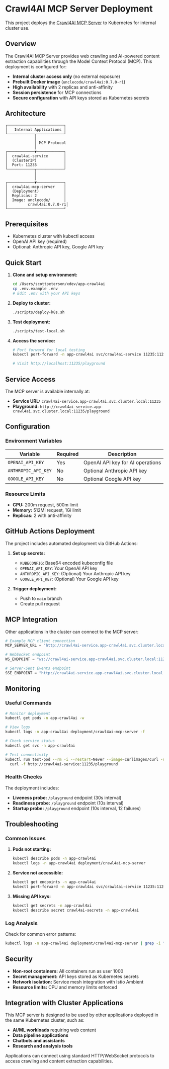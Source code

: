 # Crawl4AI MCP Server Deployment

This project deploys the [Crawl4AI MCP Server](https://github.com/unclecode/crawl4ai) to Kubernetes for internal cluster use.

## Overview

The Crawl4AI MCP Server provides web crawling and AI-powered content extraction capabilities through the Model Context Protocol (MCP). This deployment is configured for:

- **Internal cluster access only** (no external exposure)
- **Prebuilt Docker image** (`unclecode/crawl4ai:0.7.0-r1`)
- **High availability** with 2 replicas and anti-affinity
- **Session persistence** for MCP connections
- **Secure configuration** with API keys stored as Kubernetes secrets

## Architecture

```
┌─────────────────────────┐
│   Internal Applications │
└────────────┬────────────┘
             │
             │ MCP Protocol
             │
┌────────────▼────────────┐
│  crawl4ai-service       │
│  (ClusterIP)            │
│  Port: 11235            │
└────────────┬────────────┘
             │
             │
┌────────────▼────────────┐
│  crawl4ai-mcp-server    │
│  (Deployment)           │
│  Replicas: 2            │
│  Image: unclecode/      │
│         crawl4ai:0.7.0-r1│
└─────────────────────────┘
```

## Prerequisites

- Kubernetes cluster with kubectl access
- OpenAI API key (required)
- Optional: Anthropic API key, Google API key

## Quick Start

1. **Clone and setup environment:**
   ```bash
   cd /Users/scottpeterson/xdev/app-crawl4ai
   cp .env.example .env
   # Edit .env with your API keys
   ```

2. **Deploy to cluster:**
   ```bash
   ./scripts/deploy-k8s.sh
   ```

3. **Test deployment:**
   ```bash
   ./scripts/test-local.sh
   ```

4. **Access the service:**
   ```bash
   # Port forward for local testing
   kubectl port-forward -n app-crawl4ai svc/crawl4ai-service 11235:11235
   
   # Visit http://localhost:11235/playground
   ```

## Service Access

The MCP server is available internally at:
- **Service URL:** `crawl4ai-service.app-crawl4ai.svc.cluster.local:11235`
- **Playground:** `http://crawl4ai-service.app-crawl4ai.svc.cluster.local:11235/playground`

## Configuration

### Environment Variables

| Variable | Required | Description |
|----------|----------|-------------|
| `OPENAI_API_KEY` | Yes | OpenAI API key for AI operations |
| `ANTHROPIC_API_KEY` | No | Optional Anthropic API key |
| `GOOGLE_API_KEY` | No | Optional Google API key |

### Resource Limits

- **CPU:** 200m request, 500m limit
- **Memory:** 512Mi request, 1Gi limit
- **Replicas:** 2 with anti-affinity

## GitHub Actions Deployment

The project includes automated deployment via GitHub Actions:

1. **Set up secrets:**
   - `KUBECONFIG`: Base64 encoded kubeconfig file
   - `OPENAI_API_KEY`: Your OpenAI API key
   - `ANTHROPIC_API_KEY`: (Optional) Your Anthropic API key
   - `GOOGLE_API_KEY`: (Optional) Your Google API key

2. **Trigger deployment:**
   - Push to `main` branch
   - Create pull request

## MCP Integration

Other applications in the cluster can connect to the MCP server:

```python
# Example MCP client connection
MCP_SERVER_URL = "http://crawl4ai-service.app-crawl4ai.svc.cluster.local:11235"

# WebSocket endpoint
WS_ENDPOINT = "ws://crawl4ai-service.app-crawl4ai.svc.cluster.local:11235/mcp/ws"

# Server-Sent Events endpoint  
SSE_ENDPOINT = "http://crawl4ai-service.app-crawl4ai.svc.cluster.local:11235/mcp/sse"
```

## Monitoring

### Useful Commands

```bash
# Monitor deployment
kubectl get pods -n app-crawl4ai -w

# View logs
kubectl logs -n app-crawl4ai deployment/crawl4ai-mcp-server -f

# Check service status
kubectl get svc -n app-crawl4ai

# Test connectivity
kubectl run test-pod --rm -i --restart=Never --image=curlimages/curl -n app-crawl4ai -- \
  curl -f http://crawl4ai-service:11235/playground
```

### Health Checks

The deployment includes:
- **Liveness probe:** `/playground` endpoint (30s interval)
- **Readiness probe:** `/playground` endpoint (10s interval)  
- **Startup probe:** `/playground` endpoint (10s interval, 12 failures)

## Troubleshooting

### Common Issues

1. **Pods not starting:**
   ```bash
   kubectl describe pods -n app-crawl4ai
   kubectl logs -n app-crawl4ai deployment/crawl4ai-mcp-server
   ```

2. **Service not accessible:**
   ```bash
   kubectl get endpoints -n app-crawl4ai
   kubectl port-forward -n app-crawl4ai svc/crawl4ai-service 11235:11235
   ```

3. **Missing API keys:**
   ```bash
   kubectl get secrets -n app-crawl4ai
   kubectl describe secret crawl4ai-secrets -n app-crawl4ai
   ```

### Log Analysis

Check for common error patterns:
```bash
kubectl logs -n app-crawl4ai deployment/crawl4ai-mcp-server | grep -i "error\|exception\|failed"
```

## Security

- **Non-root containers:** All containers run as user 1000
- **Secret management:** API keys stored as Kubernetes secrets
- **Network isolation:** Service mesh integration with Istio Ambient
- **Resource limits:** CPU and memory limits enforced

## Integration with Cluster Applications

This MCP server is designed to be used by other applications deployed in the same Kubernetes cluster, such as:

- **AI/ML workloads** requiring web content
- **Data pipeline applications**
- **Chatbots and assistants**
- **Research and analysis tools**

Applications can connect using standard HTTP/WebSocket protocols to access crawling and content extraction capabilities.